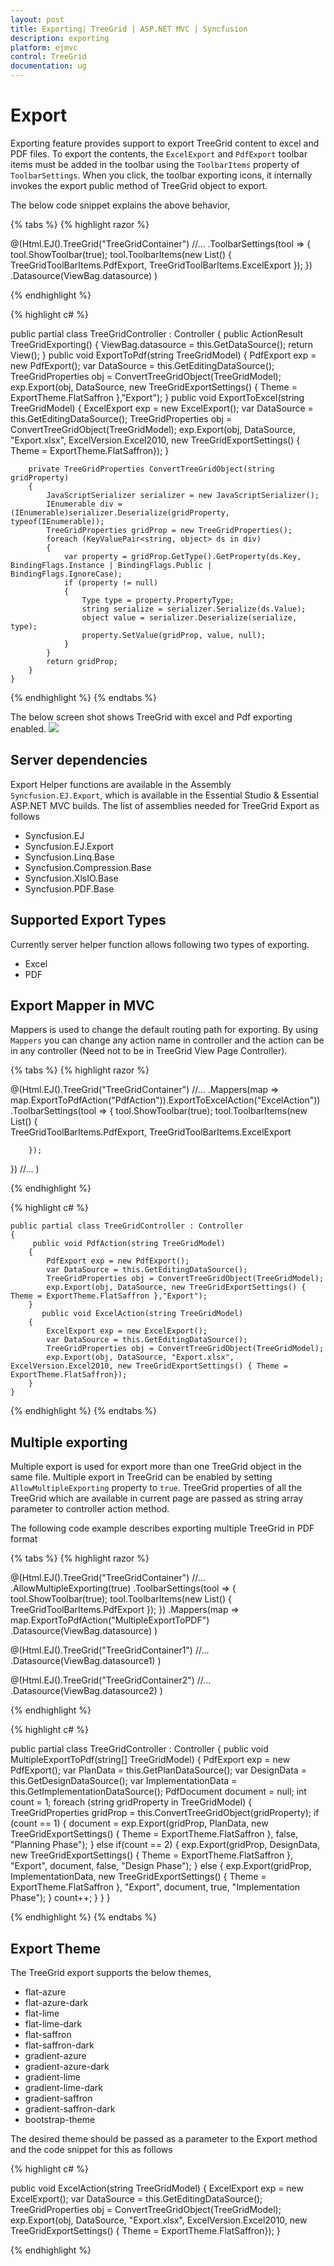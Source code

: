 ```yaml
---
layout: post
title: Exporting| TreeGrid | ASP.NET MVC | Syncfusion
description: exporting
platform: ejmvc
control: TreeGrid
documentation: ug
---
```

# Export

Exporting feature provides support to export TreeGrid content to excel and PDF files. To export the contents, the `ExcelExport` and `PdfExport` toolbar items must be added in the toolbar using the `ToolbarItems` property of `ToolbarSettings`. When you click, the toolbar exporting icons, it internally invokes the export public method of TreeGrid object to export.

The below code snippet explains the above behavior,

{% tabs %}
{% highlight razor %}

@(Html.EJ().TreeGrid("TreeGridContainer")
//...
.ToolbarSettings(tool =>
 {
       tool.ShowToolbar(true);
       tool.ToolbarItems(new List<TreeGridToolBarItems>()
       {                      
	      TreeGridToolBarItems.PdfExport, 
	      TreeGridToolBarItems.ExcelExport
       });
 })
.Datasource(ViewBag.datasource)
)

{% endhighlight %}

{% highlight c# %}

public partial class TreeGridController  : Controller
    {
        public ActionResult TreeGridExporting()
        {
            ViewBag.datasource = this.GetDataSource();
            return View();
        }
        public void ExportToPdf(string TreeGridModel)
        {
            PdfExport exp = new PdfExport();
            var DataSource = this.GetEditingDataSource();
            TreeGridProperties obj = ConvertTreeGridObject(TreeGridModel);
            exp.Export(obj, DataSource, new TreeGridExportSettings() { Theme = ExportTheme.FlatSaffron },"Export");
        }
           public void ExportToExcel(string TreeGridModel)
        {
            ExcelExport exp = new ExcelExport();
            var DataSource = this.GetEditingDataSource();
            TreeGridProperties obj = ConvertTreeGridObject(TreeGridModel);
            exp.Export(obj, DataSource, "Export.xlsx", ExcelVersion.Excel2010, new TreeGridExportSettings() { Theme = ExportTheme.FlatSaffron});
        }

        private TreeGridProperties ConvertTreeGridObject(string gridProperty)
        {
            JavaScriptSerializer serializer = new JavaScriptSerializer();
            IEnumerable div = (IEnumerable)serializer.Deserialize(gridProperty, typeof(IEnumerable));
            TreeGridProperties gridProp = new TreeGridProperties();
            foreach (KeyValuePair<string, object> ds in div)
            {
                var property = gridProp.GetType().GetProperty(ds.Key, BindingFlags.Instance | BindingFlags.Public | BindingFlags.IgnoreCase);
                if (property != null)
                {
                    Type type = property.PropertyType;
                    string serialize = serializer.Serialize(ds.Value);
                    object value = serializer.Deserialize(serialize, type);
                    property.SetValue(gridProp, value, null);
                }
            }
            return gridProp;
        }
    }

{% endhighlight %}
{% endtabs %} 

The below screen shot shows TreeGrid with excel and Pdf exporting enabled.
![](Export_images/Export_img1.png)

## Server dependencies
Export Helper functions are available in the Assembly `Syncfusion.EJ.Export`, which is available in the Essential Studio & Essential ASP.NET MVC builds. The list of assemblies needed for TreeGrid Export as follows

* Syncfusion.EJ
* Syncfusion.EJ.Export
* Syncfusion.Linq.Base
* Syncfusion.Compression.Base
* Syncfusion.XlsIO.Base
* Syncfusion.PDF.Base

## Supported Export Types
Currently server helper function allows following two types of exporting.

* Excel
* PDF

## Export Mapper in MVC
Mappers is used to change the default routing path for exporting. By using `Mappers` you can change any action name in controller and the action can be in any controller (Need not to be in TreeGrid View Page Controller).

{% tabs %} 
{% highlight razor %}

@(Html.EJ().TreeGrid("TreeGridContainer")
//...
.Mappers(map => map.ExportToPdfAction("PdfAction")).ExportToExcelAction("ExcelAction"))
.ToolbarSettings(tool =>
 {
        tool.ShowToolbar(true);
        tool.ToolbarItems(new List<TreeGridToolBarItems>()
        {                      
            TreeGridToolBarItems.PdfExport,
	        TreeGridToolBarItems.ExcelExport

        });
 })
//...
)

{% endhighlight %}

{% highlight c# %}

    public partial class TreeGridController : Controller
    {
         public void PdfAction(string TreeGridModel)
        {
            PdfExport exp = new PdfExport();
            var DataSource = this.GetEditingDataSource();
            TreeGridProperties obj = ConvertTreeGridObject(TreeGridModel);
            exp.Export(obj, DataSource, new TreeGridExportSettings() { Theme = ExportTheme.FlatSaffron },"Export");
        }
           public void ExcelAction(string TreeGridModel)
        {
            ExcelExport exp = new ExcelExport();
            var DataSource = this.GetEditingDataSource();
            TreeGridProperties obj = ConvertTreeGridObject(TreeGridModel);
            exp.Export(obj, DataSource, "Export.xlsx", ExcelVersion.Excel2010, new TreeGridExportSettings() { Theme = ExportTheme.FlatSaffron});
        }
    }

{% endhighlight %}
{% endtabs %} 

## Multiple exporting
Multiple export is used for export more than one TreeGrid object in the same file. Multiple export in TreeGrid can be enabled by setting `AllowMultipleExporting` property to `true`. TreeGrid properties of all the TreeGrid which are available in current page are passed as string array parameter to controller action method.

The following code example describes exporting multiple TreeGrid in PDF format

{% tabs %} 
{% highlight razor %}

@(Html.EJ().TreeGrid("TreeGridContainer")
//...
.AllowMultipleExporting(true)
.ToolbarSettings(tool =>
 {
        tool.ShowToolbar(true);
        tool.ToolbarItems(new List<TreeGridToolBarItems>()
        {                      
              TreeGridToolBarItems.PdfExport
        });
 })
.Mappers(map => map.ExportToPdfAction("MultipleExportToPDF")
.Datasource(ViewBag.datasource)
)

@(Html.EJ().TreeGrid("TreeGridContainer1")
//...
 .Datasource(ViewBag.datasource1)
)

@(Html.EJ().TreeGrid("TreeGridContainer2")
//...
.Datasource(ViewBag.datasource2)
)

{% endhighlight %}

{% highlight c# %}

public partial class TreeGridController : Controller
{
        public void MultipleExportToPdf(string[] TreeGridModel)
        {
            PdfExport exp = new PdfExport();
            var PlanData = this.GetPlanDataSource();
            var DesignData = this.GetDesignDataSource();
            var ImplementationData = this.GetImplementationDataSource();
            PdfDocument document = null;
            int count = 1;
            foreach (string gridProperty in TreeGridModel)
            {
                TreeGridProperties gridProp = this.ConvertTreeGridObject(gridProperty);
                if (count == 1)
                {
                    document = exp.Export(gridProp, PlanData, new TreeGridExportSettings() { Theme = ExportTheme.FlatSaffron }, false, "Planning Phase");
                }
                else if(count == 2)
                {
                    exp.Export(gridProp, DesignData, new TreeGridExportSettings() { Theme = ExportTheme.FlatSaffron }, "Export", document, false, "Design Phase");
                }
                else
                {
                    exp.Export(gridProp, ImplementationData, new TreeGridExportSettings() { Theme = ExportTheme.FlatSaffron }, "Export", document, true, "Implementation Phase");
                }
                count++;
            }
        }
}

{% endhighlight %}
{% endtabs %} 

## Export Theme
The TreeGrid export supports the below themes, 

* flat-azure
* flat-azure-dark
* flat-lime
* flat-lime-dark
* flat-saffron
* flat-saffron-dark
* gradient-azure
* gradient-azure-dark
* gradient-lime
* gradient-lime-dark
* gradient-saffron
* gradient-saffron-dark
* bootstrap-theme

The desired theme should be passed as a parameter to the Export method and the code snippet for this as follows

{% highlight c# %}

public void ExcelAction(string TreeGridModel)
{
    ExcelExport exp = new ExcelExport();
    var DataSource = this.GetEditingDataSource();
    TreeGridProperties obj = ConvertTreeGridObject(TreeGridModel);
    exp.Export(obj, DataSource, "Export.xlsx", ExcelVersion.Excel2010, new TreeGridExportSettings() { Theme = ExportTheme.FlatSaffron});
}

{% endhighlight %}